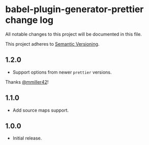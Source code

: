 # babel-plugin-generator-prettier change log

All notable changes to this project will be documented in this file.

This project adheres to [Semantic Versioning](http://semver.org/).

## 1.2.0
* Support options from newer `prettier` versions.

Thanks [@mmiller42](https://github.com/mmiller42)!

## 1.1.0
* Add source maps support.

## 1.0.0
* Initial release.
